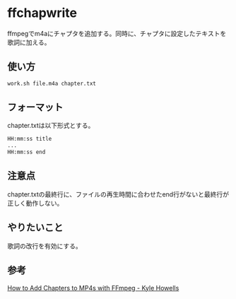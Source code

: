 # ffchapwrite

ffmpegでm4aにチャプタを追加する。同時に、チャプタに設定したテキストを歌詞に加える。

## 使い方

```sh
work.sh file.m4a chapter.txt
```

## フォーマット

chapter.txtは以下形式とする。

```txt
HH:mm:ss title
...
HH:mm:ss end
```

## 注意点

chapter.txtの最終行に、ファイルの再生時間に合わせたend行がないと最終行が正しく動作しない。

## やりたいこと

歌詞の改行を有効にする。

## 参考

[How to Add Chapters to MP4s with FFmpeg - Kyle Howells](https://ikyle.me/blog/2020/add-mp4-chapters-ffmpeg)
